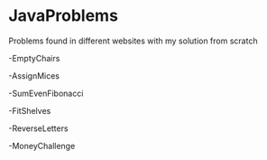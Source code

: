 # JavaProblems
Problems found in different websites with my solution from scratch

-EmptyChairs

-AssignMices

-SumEvenFibonacci

-FitShelves

-ReverseLetters

-MoneyChallenge
